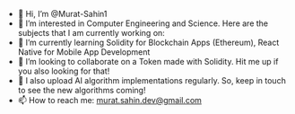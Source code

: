 - 👋 Hi, I’m @Murat-Sahin1
- 👀 I’m interested in Computer Engineering and Science. Here are the subjects that I am currently working on: 
- 🌱 I’m currently learning Solidity for Blockchain Apps (Ethereum), React Native for Mobile App Development
- 💞️ I’m looking to collaborate on a Token made with Solidity. Hit me up if you also looking for that!
- 🦚 I also upload AI algorithm implementations regularly. So, keep in touch to see the new algorithms coming!
- 📫 How to reach me: murat.sahin.dev@gmail.com
